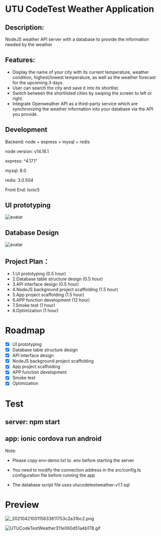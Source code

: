 # UTU CodeTest Weather Application

## Description:

NodeJS weather API server with a database to provide the information needed by the weather

## Features:

- Display the name of your city with its current temperature, weather condition,
  highest/lowest temperature, as well as the weather forecast for the upcoming 3 days.
- User can search the city and save it into its shortlist.
- Switch between the shortlisted cities by swiping the screen to left or right.
- Integrate Openweather API as a third-party service which are synchronizing the weather information
  into your database via the API you provide.

## Development

Backend:
node + express + mysql + redis

node version: v14.16.1

express: ^4.17.1"

mysql: 8.0

redis: 3.0.504

Front End:
Ionic5

## UI prototyping
![avatar](https://www.imageoss.com/images/2021/04/15/UTUCodeTestWeathere15970169a3f5d2f.png)

## Database Design
![avatar](https://www.imageoss.com/images/2021/04/15/DBTables625c6c7e88ae2e0f.png)
 
## Project Plan：
- 1.UI prototyping (0.5 hour)
- 2.Database table structure design (0.5 hour)
- 3.API interface design  (0.5 hour)
- 4.NodeJS background project scaffolding  (1.5 hour)
- 5.App project scaffolding  (1.5 hour)
- 6.APP function development  (12 hour)
- 7.Smoke test  (1 hour)
- 8.Optimization (1 hour)

# Roadmap
- [x] UI prototyping
- [x] Database table structure design
- [x] API interface design
- [x] NodeJS background project scaffolding
- [x] App project scaffolding
- [x] APP function development
- [x] Smoke test
- [x] Optimization

# Test
## server: npm start

## app: ionic cordova run android

Note: 

- Please copy env-demo.txt to .env before starting the server

- You need to modify the connection address in the src/config.ts configuration file before running the app

- The database script file uses utucodetestweather-v1.1.sql


# Preview
![_2021042100115633611753c2a31bc2.png](https://www.imageoss.com/images/2021/04/20/_2021042100115633611753c2a31bc2.png)

![UTUCodeTestWeather311e060d51a4b178.gif](https://www.imageoss.com/images/2021/04/20/UTUCodeTestWeather311e060d51a4b178.gif)
